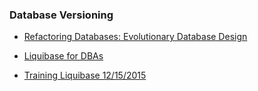 ### Database Versioning

+ [Refactoring Databases: Evolutionary Database Design](https://www.amazon.in/Refactoring-Databases-Evolutionary-Addison-Wesley-Signature-ebook/dp/B001QAP36E)

+ [Liquibase for DBAs](https://dzone.com/articles/liquibase-for-dbas)

+ [Training Liquibase 12/15/2015](https://www.youtube.com/watch?v=0gOr27M7fRE)

